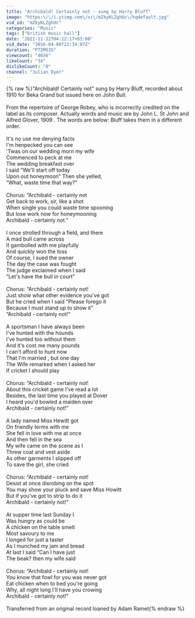```yaml
---
title: "Archibald! Certainly not - sung by Harry Bluff"
image: "https:\/\/i.ytimg.com\/vi\/mZkyKLZghUc\/hqdefault.jpg"
vid_id: "mZkyKLZghUc"
categories: "Music"
tags: ["british music hall"]
date: "2021-11-22T04:12:17+03:00"
vid_date: "2016-04-08T22:34:07Z"
duration: "PT2M53S"
viewcount: "4656"
likeCount: "34"
dislikeCount: "0"
channel: "Julian Dyer"
---
```

{% raw %}&quot;Archibald! Certainly not&quot; sung by Harry Bluff, recorded about 1910 for Beka Grand but issued here on John Bull.<br /><br />From the repertoire of George Robey, who is incorrectly credited on the label as its composer. Actually words and music are by John L. St John and Alfred Glover, 1909 . The words are below: Bluff takes them in a different order. <br /><br /> It's no use me denying facts<br /> I'm henpecked you can see<br /> 'Twas on our wedding morn my wife<br /> Commenced to peck at me<br /> The wedding breakfast over<br /> I said “We'll start off today<br /> Upon out honeymoon” Then she yelled, <br />“What, waste time that way?”<br /><br /> Chorus: “Archibald - certainly not<br /> Get back to work, sir, like a shot<br /> When single you could waste time spooning<br /> But lose work now for honeymooning<br /> Archibald - certainly not.”<br /><br /> I once strolled through a field, and there<br /> A mad bull came across<br /> It gambolled with me playfully<br /> And quickly won the toss<br /> Of course, I sued the owner<br /> The day the case was fought<br /> The judge exclaimed when I said<br />“Let's have the bull in court”<br /><br /> Chorus: “Archibald - certainly not!<br /> Just show what other evidence you've got<br /> But he cried when I said “Please forego it<br /> Because I must stand up to show it”<br /> “Archibald - certainly not!”<br /><br /> A sportsman I have always been<br /> I've hunted with the hounds<br /> I've hunted too without them<br /> And it's cost me many pounds<br /> I can't afford to hunt now<br /> That I'm married , but one day<br /> The Wife remarked when I asked her<br /> If cricket I should play<br /><br /> Chorus: “Archibald - certainly not!<br /> About this cricket game I've read a lot<br /> Besides, the last time you played at Dover<br /> I heard you'd bowled a maiden over<br /> Archibald - certainly not!”<br /><br /> A lady named Miss Hewitt got<br /> On friendly terms with me<br /> She fell in love with me at once<br /> And then fell in the sea<br /> My wife came on the scene as I <br /> Threw coat and vest aside<br /> As other garments I slipped off<br /> To save the girl, she cried<br /><br /> Chorus: “Archibald - certainly not!<br /> Desist at once disrobing on the spot<br /> You may show your pluck and save Miss Howitt<br /> But if you've got to strip to do it<br /> Archibald - certainly not!”<br /><br /> At supper time last Sunday I<br /> Was hungry as could be<br /> A chicken on the table smelt<br /> Most savoury to me<br /> I longed for just a taster<br /> As I munched my jam and bread<br /> At last I said “Can I have just<br /> The beak? then my wife said<br /><br /> Chorus: “Archibald - certainly not!<br /> You know that fowl for you was never got<br /> Eat chicken when to bed you're going<br /> Why, all night long I'll have you crowing<br /> Archibald - certainly not!” <br />  <br />Transferred from an original record loaned by Adam Ramet{% endraw %}
